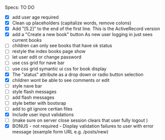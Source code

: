 Specs:  TO DO 


- [x] add user age required 
- [x] Clean up placeholders (capitalize words, remove colons)
- [x] Add "[5.2]" to the end of the first line. This is the ActiveRecord version
- [x]  add a "Create a new book" button As new user logging in just sees current books
- [ ] children can only see books that have ok status 
- [ ] restyle the index books page show 
- [ ]  let user edit or change password 
- [ ] use  css grid for nave bar 
- [ ] use css grid symantic ui css for book display 
- [x] The "status" attribute  as a drop down or radio button selection 
- [x] children wont be able to see comments or edit
- [ ] style nave bar 
- [ ] style flash messages 
- [ ] add flash messages 
- [ ] style better with bootsrap 
- [ ] add to git ignore certian files 
- [x] Include user input validations
- [ ] (make sure on server close session clears that user fully logout ) 
- [x] BONUS - not required - Display validation failures to user with error message (example form URL e.g. /posts/new)

